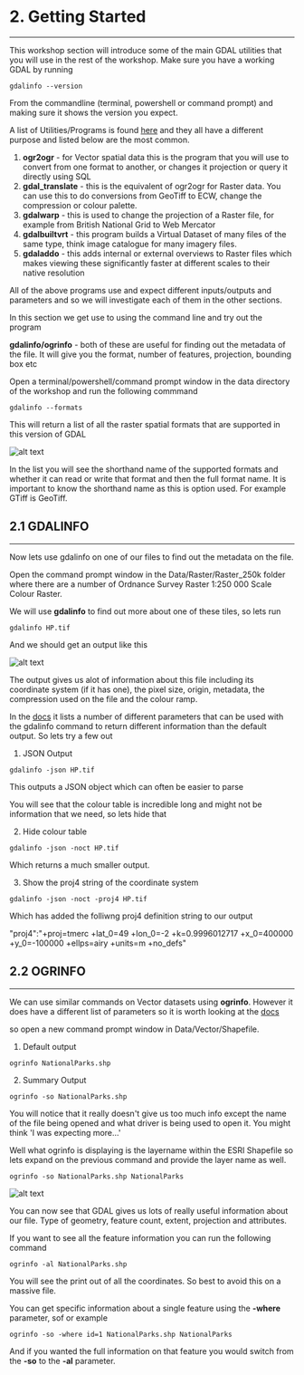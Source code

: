 # 2. Getting Started
---
This workshop section will introduce some of the main GDAL utilities that you will use in the rest of the workshop. Make sure you have a working GDAL by running

```gdalinfo --version```

From the commandline (terminal, powershell or command prompt) and making sure it shows the version you expect.

A list of Utilities/Programs is found [here](https://gdal.org/programs/index.html) and they all have a different purpose and listed below are the most common.

1. __ogr2ogr__ - for Vector spatial data this is the program that you will use to convert from one format to another, or changes it projection or query it directly using SQL
2. __gdal_translate__ - this is the equivalent of ogr2ogr for Raster data. You can use this to do conversions from GeoTiff to ECW, change the compression or colour palette.
3. __gdalwarp__ - this is used to change the projection of a Raster file, for example from British National Grid to Web Mercator
4. __gdalbuiltvrt__ - this program builds a Virtual Dataset of many files of the same type, think image catalogue for many imagery files.
5. __gdaladdo__ - this adds internal or external overviews to Raster files which makes viewing these significantly faster at different scales to their native resolution

All of the above programs use and expect different inputs/outputs and parameters and so we will investigate each of them in the other sections.

In this section we get use to using the command line and try out the program 

__gdalinfo/ogrinfo__ - both of these are useful for finding out the metadata of the file. It will give you the format, number of features, projection, bounding box etc

Open a terminal/powershell/command prompt window in the data directory of the workshop and run the following commmand

```gdalinfo --formats```

This will return a list of all the raster spatial formats that are supported in this version of GDAL

![alt text](../Images/GDALInfo_Formats.PNG "GDAL Formats")

In the list you will see the shorthand name of the supported formats and whether it can read or write that format and then the full format name. It is important to know the shorthand name as this is option used. For example GTiff is GeoTiff.

## 2.1 GDALINFO
---
Now lets use gdalinfo on one of our files to find out the metadata on the file.

Open the command prompt window in the Data/Raster/Raster_250k folder where there are a number of Ordnance Survey Raster 1:250 000 Scale Colour Raster. 

We will use __gdalinfo__ to find out more about one of these tiles, so lets run

```gdalinfo HP.tif```

And we should get an output like this

![alt text](../Images/GDALInfo_HP.PNG "GDAL Info HP")

The output gives us alot of information about this file including its coordinate system (if it has one), the pixel size, origin, metadata, the compression used on the file and the colour ramp.

In the [docs](https://gdal.org/programs/gdalinfo.html) it lists a number of different parameters that can be used with the gdalinfo command to return different information than the default output. So lets try a few out

1. JSON Output

```gdalinfo -json HP.tif``` 

This outputs a JSON object which can often be easier to parse

You will see that the colour table is incredible long and might not be information that we need, so lets hide that

2. Hide colour table

```gdalinfo -json -noct HP.tif```

Which returns a much smaller output.

3. Show the proj4 string of the coordinate system

```gdalinfo -json -noct -proj4 HP.tif```

Which has added the folliwng proj4 definition string to our output

"proj4":"+proj=tmerc +lat_0=49 +lon_0=-2 +k=0.9996012717 +x_0=400000 +y_0=-100000 +ellps=airy +units=m +no_defs"


## 2.2 OGRINFO
---
We can use similar commands on Vector datasets using __ogrinfo__. However it does have a different list of parameters so it is worth looking at the [docs](https://gdal.org/programs/ogrinfo.html#ogrinfo)

so open a new command prompt window in Data/Vector/Shapefile.

1. Default output

```ogrinfo NationalParks.shp```

2. Summary Output

```ogrinfo -so NationalParks.shp```

You will notice that it really doesn't give us too much info except the name of the file being opened and what driver is being used to open it. You might think 'I was expecting more...'

Well what ogrinfo is displaying is the layername within the ESRI Shapefile so lets expand on the previous command and provide the layer name as well.

```ogrinfo -so NationalParks.shp NationalParks```

![alt text](../Images/OGRInfo_LayerName.PNG "OGRINFO LayerName")

You can now see that GDAL gives us lots of really useful information about our file. Type of geometry, feature count, extent, projection and attributes.

If you want to see all the feature information you can run the following command

```ogrinfo -al NationalParks.shp```

You will see the print out of all the coordinates. So best to avoid this on a massive file.

You can get specific information about a single feature using the __-where__ parameter, sof or example

```ogrinfo -so -where id=1 NationalParks.shp NationalParks```

And if you wanted the full information on that feature you would switch from the __-so__ to the __-al__ parameter.

